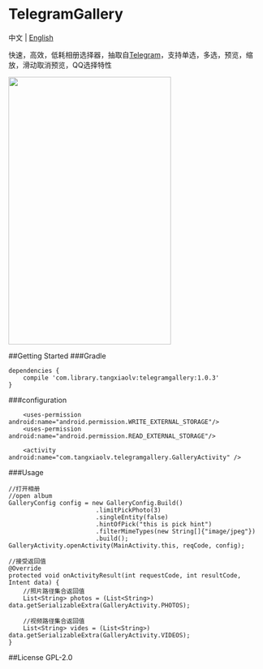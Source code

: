 # TelegramGallery
中文 | [English](https://github.com/TangXiaoLv/TelegramGallery)

快速，高效，低耗相册选择器，抽取自[Telegram](https://github.com/DrKLO/Telegram)，支持单选，多选，预览，缩放，滑动取消预览，QQ选择特性

<img src="png/1.gif" height= "528" width="320">

##Getting Started
###Gradle
```
dependencies {
    compile 'com.library.tangxiaolv:telegramgallery:1.0.3'
}
```

###configuration
```
	<uses-permission android:name="android.permission.WRITE_EXTERNAL_STORAGE"/>
    <uses-permission android:name="android.permission.READ_EXTERNAL_STORAGE"/>

	<activity android:name="com.tangxiaolv.telegramgallery.GalleryActivity" />
```
###Usage
```
//打开相册
//open album
GalleryConfig config = new GalleryConfig.Build()
                        .limitPickPhoto(3)
                        .singleEntity(false)
                        .hintOfPick("this is pick hint")
                        .filterMimeTypes(new String[]{"image/jpeg"})
                        .build();
GalleryActivity.openActivity(MainActivity.this, reqCode, config);

//接受返回值
@Override
protected void onActivityResult(int requestCode, int resultCode, Intent data) {
	//照片路径集合返回值
    List<String> photos = (List<String>) data.getSerializableExtra(GalleryActivity.PHOTOS);

	//视频路径集合返回值
	List<String> vides = (List<String>) data.getSerializableExtra(GalleryActivity.VIDEOS);
}
```
##License
GPL-2.0
